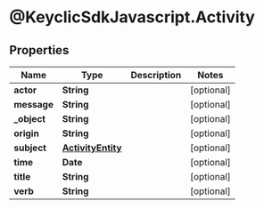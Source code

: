 # @KeyclicSdkJavascript.Activity

## Properties
Name | Type | Description | Notes
------------ | ------------- | ------------- | -------------
**actor** | **String** |  | [optional] 
**message** | **String** |  | [optional] 
**_object** | **String** |  | [optional] 
**origin** | **String** |  | [optional] 
**subject** | [**ActivityEntity**](ActivityEntity.md) |  | [optional] 
**time** | **Date** |  | [optional] 
**title** | **String** |  | [optional] 
**verb** | **String** |  | [optional] 


